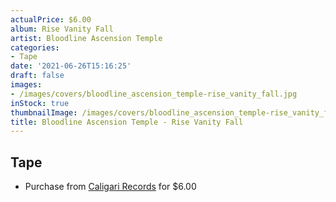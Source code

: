 ```yaml
---
actualPrice: $6.00
album: Rise Vanity Fall
artist: Bloodline Ascension Temple
categories:
- Tape
date: '2021-06-26T15:16:25'
draft: false
images:
- /images/covers/bloodline_ascension_temple-rise_vanity_fall.jpg
inStock: true
thumbnailImage: /images/covers/bloodline_ascension_temple-rise_vanity_fall-thumb.jpg
title: Bloodline Ascension Temple - Rise Vanity Fall
---
```


## Tape
* Purchase from [Caligari Records](https://caligarirecords.storenvy.com/products/29037109-bloodline-ascension-temple-rise-vanity-fall) for $6.00
